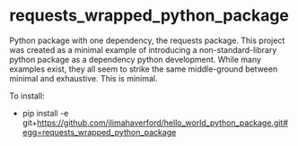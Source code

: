 # requests_wrapped_python_package
Python package with one dependency, the requests package.  This project was created as a minimal example of introducing a non-standard-library python package as a dependency python development.  While many examples exist, they all seem to strike the same middle-ground between minimal and exhaustive.  This is minimal.

To install:

- pip install -e git+https://github.com/jlimahaverford/hello_world_python_package.git#egg=requests_wrapped_python_package
